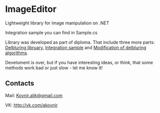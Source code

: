 # ImageEditor
Lightweight library for image manipulation on .NET

Integration sample you can find in Sample.cs

Library was developed as part of diploma. That include three more parts:
[Delbluring libruary](github.com/xsimbvx/ImageRecovery), [Integration sample](github.com/xsimbvx/IRIntegration) and [Modification of delbluring algorithms](github.com/xsimbvx/DeblurModification).

Develoment is over, but if you have interesting ideas, or think, that some methods work bad or just slow - let me know it!

## Contacts

Mail: Kovnir.alik@gmail.com

VK: http://vk.com/akovnir
